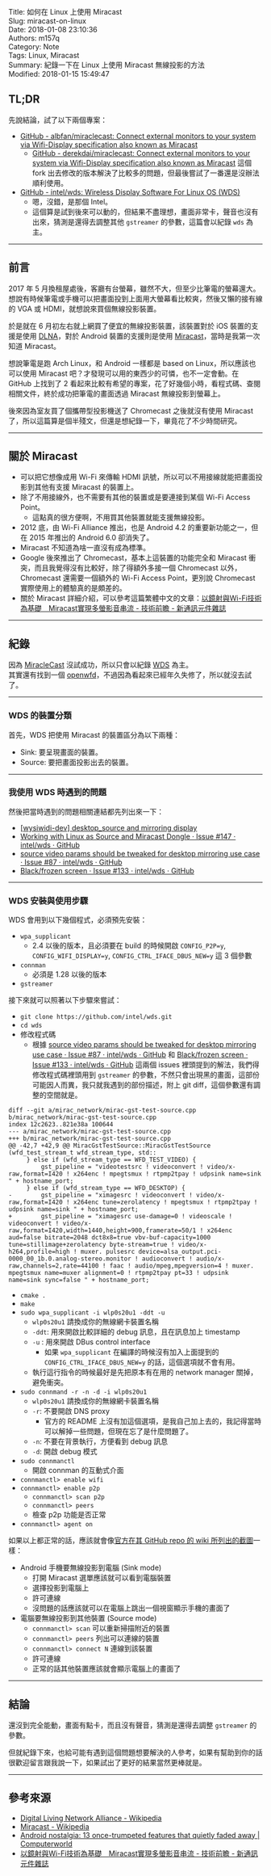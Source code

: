 Title: 如何在 Linux 上使用 Miracast  
Slug: miracast-on-linux  
Date: 2018-01-08 23:10:36  
Authors: m157q  
Category: Note  
Tags: Linux, Miracast  
Summary: 紀錄一下在 Linux 上使用 Miracast 無線投影的方法  
Modified: 2018-01-15 15:49:47  
  
  
## TL;DR  
  
先說結論，試了以下兩個專案：  
  
+ [GitHub - albfan/miraclecast: Connect external monitors to your system via Wifi-Display specification also known as Miracast](https://github.com/albfan/miraclecast)  
    + [GitHub - derekdai/miraclecast: Connect external monitors to your system via Wifi-Display specification also known as Miracast](https://github.com/derekdai/miraclecast) 這個 fork 出去修改的版本解決了比較多的問題，但最後嘗試了一番還是沒辦法順利使用。  
+ [GitHub - intel/wds: Wireless Display Software For Linux OS (WDS)](https://github.com/intel/wds)  
    + 嗯，沒錯，是那個 Intel。  
    + 這個算是試到後來可以動的，但結果不盡理想，畫面非常卡，聲音也沒有出來，猜測是還得去調整其他 `gstreamer` 的參數，這篇會以紀錄 `wds` 為主。  
  
---  
  
## 前言  
  
2017 年 5 月換租屋處後，客廳有台螢幕，雖然不大，但至少比筆電的螢幕還大。想說有時候筆電或手機可以把畫面投到上面用大螢幕看比較爽，然後又懶的接有線的 VGA 或 HDMI，就想說來買個無線投影裝置。  
  
於是就在 6 月初左右就上網買了便宜的無線投影裝置，該裝置對於 iOS 裝置的支援是使用 [DLNA](https://en.wikipedia.org/wiki/Digital_Living_Network_Alliance)，對於 Android 裝置的支援則是使用 [Miracast](https://en.wikipedia.org/wiki/Miracast)，當時是我第一次知道 Miracast。  
  
想說筆電是跑 Arch Linux，和 Android 一樣都是 based on Linux，所以應該也可以使用 Miracast 吧？才發現可以用的東西少的可憐，也不一定會動。在 GitHub 上找到了 2 看起來比較有希望的專案，花了好幾個小時，看程式碼、查閱相關文件，終於成功把筆電的畫面透過 Miracast 無線投影到螢幕上。  
  
後來因為室友買了個攜帶型投影機送了 Chromecast 之後就沒有使用 Miracast 了，所以這篇算是個半殘文，但還是想紀錄一下，畢竟花了不少時間研究。  
  
---  
  
## 關於 Miracast  
  
+ 可以把它想像成用 Wi-Fi 來傳輸 HDMI 訊號，所以可以不用接線就能把畫面投影到其他有支援 Miracast 的裝置上。  
+ 除了不用接線外，也不需要有其他的裝置或是要連接到某個 Wi-Fi Access Point。  
    + 這點真的很方便啊，不用買其他裝置就能支援無線投影。  
+ 2012 底，由 Wi-Fi Alliance 推出，也是 Android 4.2 的重要新功能之一，但在 2015 年推出的 Android 6.0 卻消失了。  
+ Miracast 不知道為啥一直沒有成為標準。  
+ Google 後來推出了 Chromecast，基本上這裝置的功能完全和 Miracast 衝突，而且我覺得沒有比較好，除了得額外多接一個 Chromecast 以外，Chromecast 還需要一個額外的 Wi-Fi Access Point，更別說 Chromecast 實際使用上的體驗真的是頗差的。  
+ 關於 Miracast 詳細介紹，可以參考這篇繁體中文的文章：[以鏡射與Wi-Fi技術為基礎　Miracast實現多螢影音串流 - 技術前瞻 - 新通訊元件雜誌](http://www.2cm.com.tw/technologyshow_content.asp?sn=1304260008)  
  
---  
  
##  紀錄  
  
因為 [MiracleCast](https://github.com/derekdai/miraclecast) 沒試成功，所以只會以紀錄 [WDS](https://github.com/intel/wds) 為主。  
其實還有找到一個 [openwfd](https://cgit.freedesktop.org/~dvdhrm/openwfd/)，不過因為看起來已經年久失修了，所以就沒去試了。  
  
---  
  
### WDS 的裝置分類  
  
首先，WDS 把使用 Miracast 的裝置區分為以下兩種：  
  
+ Sink: 要呈現畫面的裝置。  
+ Source: 要把畫面投影出去的裝置。  
  
---  
  
### 我使用 WDS 時遇到的問題  
  
然後把當時遇到的問題相關連結都先列出來一下：  
  
+ [\[wysiwidi-dev\] desktop_source and mirroring display](https://lists.01.org/pipermail/wysiwidi-dev/2015-April/000012.html)  
+ [Working with Linux as Source and Miracast Dongle · Issue #147 · intel/wds · GitHub](https://github.com/intel/wds/issues/147)  
+ [source video params should be tweaked for desktop mirroring use case · Issue #87 · intel/wds · GitHub](https://github.com/intel/wds/issues/87)  
+ [Black/frozen screen · Issue #133 · intel/wds · GitHub](https://github.com/intel/wds/issues/133)  
  
---  
  
### WDS 安裝與使用步驟  
  
WDS 會用到以下幾個程式，必須預先安裝：  
  
+ `wpa_supplicant`  
    + 2.4 以後的版本，且必須要在 build 的時候開啟 `CONFIG_P2P=y`, `CONFIG_WIFI_DISPLAY=y`, `CONFIG_CTRL_IFACE_DBUS_NEW=y` 這 3 個參數  
+ `connman`  
    + 必須是 1.28 以後的版本  
+ `gstreamer`  
  
接下來就可以照著以下步驟來嘗試：  
  
+ `git clone https://github.com/intel/wds.git`  
+ `cd wds`  
+ 修改程式碼  
    + 根據 [source video params should be tweaked for desktop mirroring use case · Issue #87 · intel/wds · GitHub](https://github.com/intel/wds/issues/87) 和 [Black/frozen screen · Issue #133 · intel/wds · GitHub](https://github.com/intel/wds/issues/133) 這兩個 issues 裡頭提到的解法，我們得修改程式碼裡頭用到 `gstreamer` 的參數，不然只會出現黑的畫面，這部份可能因人而異，我只就我遇到的部份描述，附上 git diff，這個參數還有調整的空間就是。  
  
```  
diff --git a/mirac_network/mirac-gst-test-source.cpp b/mirac_network/mirac-gst-test-source.cpp  
index 12c2623..821e38a 100644  
--- a/mirac_network/mirac-gst-test-source.cpp  
+++ b/mirac_network/mirac-gst-test-source.cpp  
@@ -42,7 +42,9 @@ MiracGstTestSource::MiracGstTestSource (wfd_test_stream_t wfd_stream_type, std::  
     } else if (wfd_stream_type == WFD_TEST_VIDEO) {  
         gst_pipeline = "videotestsrc ! videoconvert ! video/x-raw,format=I420 ! x264enc ! mpegtsmux ! rtpmp2tpay ! udpsink name=sink " + hostname_port;  
     } else if (wfd_stream_type == WFD_DESKTOP) {  
-        gst_pipeline = "ximagesrc ! videoconvert ! video/x-raw,format=I420 ! x264enc tune=zerolatency ! mpegtsmux ! rtpmp2tpay ! udpsink name=sink " + hostname_port;  
+        gst_pipeline = "ximagesrc use-damage=0 ! videoscale ! videoconvert ! video/x-raw,format=I420,width=1440,height=900,framerate=50/1 ! x264enc aud=false bitrate=2048 dct8x8=true vbv-buf-capacity=1000 tune=stillimage+zerolatency byte-stream=true ! video/x-h264,profile=high ! muxer. pulsesrc device=alsa_output.pci-0000_00_1b.0.analog-stereo.monitor ! audioconvert ! audio/x-raw,channels=2,rate=44100 ! faac ! audio/mpeg,mpegversion=4 ! muxer. mpegtsmux name=muxer alignment=0 ! rtpmp2tpay pt=33 ! udpsink name=sink sync=false " + hostname_port;  
```  
  
+ `cmake .`  
+ `make`  
+ `sudo wpa_supplicant -i wlp0s20u1 -ddt -u`  
    + `wlp0s20u1` 請換成你的無線網卡裝置名稱  
    + `-ddt`: 用來開啟比較詳細的 debug 訊息，且在訊息加上 timestamp  
    + `-u` : 用來開啟 DBus control interface  
        + 如果 `wpa_supplicant` 在編譯的時候沒有加入上面提到的 `CONFIG_CTRL_IFACE_DBUS_NEW=y` 的話，這個選項就不會有用。  
    + 執行這行指令的時候最好是先把原本有在用的 network manager 關掉，避免衝突。  
+ `sudo connmand -r -n -d -i wlp0s20u1`  
    + `wlp0s20u1` 請換成你的無線網卡裝置名稱  
    + `-r`: 不要開啟 DNS proxy  
        + 官方的 README 上沒有加這個選項，是我自己加上去的，我記得當時可以解掉一些問題，但現在忘了是什麼問題了。  
    + `-n`: 不要在背景執行，方便看到 debug 訊息  
    + `-d`: 開啟 debug 模式  
+ `sudo connmanctl`  
    + 開啟 connman 的互動式介面  
+ `connmanctl> enable wifi`  
+ `connmanctl> enable p2p`  
    + `connmanctl> scan p2p`  
    + `connmanctl> peers`  
    + 檢查 p2p 功能是否正常  
+ `connmanctl> agent on`  
  
如果以上都正常的話，應該就會像[官方在其 GitHub repo 的 wiki 所列出的截圖](https://github.com/intel/wds/wiki)一樣：  
  
+ Android 手機要無線投影到電腦 (Sink mode)  
    + 打開 Miracast 選單應該就可以看到電腦裝置  
    + 選擇投影到電腦上  
    + 許可連線  
    + 沒問題的話應該就可以在電腦上跳出一個視窗顯示手機的畫面了  
+ 電腦要無線投影到其他裝置 (Source mode)  
    + `connmanctl> scan` 可以重新掃描附近的裝置  
    + `connmanctl> peers` 列出可以連線的裝置  
    + `connmanctl> connect N` 連線到該裝置  
    + 許可連線  
    + 正常的話其他裝置應該就會顯示電腦上的畫面了  
  
---  
  
## 結論  
  
還沒到完全能動，畫面有點卡，而且沒有聲音，猜測是還得去調整 `gstreamer` 的參數。  
  
但就紀錄下來，也給可能有遇到這個問題想要解決的人參考，如果有幫助到你的話很歡迎留言跟我說一下，如果試出了更好的結果當然更棒就是。  
  
---  
  
## 參考來源  
  
+ [Digital Living Network Alliance - Wikipedia](https://en.wikipedia.org/wiki/Digital_Living_Network_Alliance)  
+ [Miracast - Wikipedia](https://en.wikipedia.org/wiki/Miracast)  
+ [Android nostalgia: 13 once-trumpeted features that quietly faded away | Computerworld](https://www.computerworld.com/article/3239864/android/android-nostalgia-old-features.html)  
+ [以鏡射與Wi-Fi技術為基礎　Miracast實現多螢影音串流 - 技術前瞻 - 新通訊元件雜誌](http://www.2cm.com.tw/technologyshow_content.asp?sn=1304260008)  
